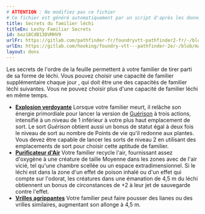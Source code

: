 ```yaml
---
# ATTENTION : Ne modifiez pas ce fichier
# Ce fichier est généré automatiquement par un script d'après les données du module Foundry VTT officiel et de sa traduction
title: Secrets du familier léchi
titleEn: Leshy Familiar Secrets
id: baz18CdB13DVMHV9
urlFr: https://gitlab.com/pathfinder-fr/foundryvtt-pathfinder2-fr/-/blob/master/data/feats/baz18CdB13DVMHV9.htm
urlEn: https://gitlab.com/hooking/foundry-vtt---pathfinder-2e/-/blob/master/packs/data/feats.db/leshy-familiar-secrets.json
layout: dons
---
```

Les secrets de l'ordre de la feuille permettent à votre familier de tirer parti de sa forme de léchi. Vous pouvez choisir une capacité de familier supplémentaire chaque jour , qui doit être une des capacités de familier léchi suivantes. Vous ne pouvez choisir plus d'une capacité de familier léchi en même temps.

- **[Explosion verdoyante](../capacités-familiers/explosion-verdoyante.html)** Lorsque votre familier meurt, il relâche son énergie primordiale pour lancer la version de [Guérison](../sorts/guérison.html) à trois actions, intensifié à un niveau de 1 inférieur à votre plus haut emplacement de sort. Le sort *Guérison* obtient aussi un bonus de statut égal à deux fois le niveau de sort au nombre de Points de vie qu'il redonne aux plantes. Vous devez être capable de lancer les sorts de niveau 2 en utilisant des emplacements de sort pour choisir cette aptitude de familier.
- **[Purificateur d'Air](../capacités-familiers/purificateur-d-air.html)** Votre familier recycle l'air, fournissant assez d'oxygène à une créature de taille Moyenne dans les zones avec de l'air vicié, tel qu'une chambre scellée ou un espace extradimensionnel. Si le léchi est dans la zone d'un effet de poison inhalé ou d'un effet qui compte sur l'odorat, les créatures dans une émanation de 4,5 m du léchi obtiennent un bonus de circonstances de +2 à leur jet de sauvegarde contre l'effet.
- **[Vrilles agrippantes](../capacités-familiers/vrilles-agrippantes.html)** Votre familier peut faire pousser des lianes ou des vrilles similaires, augmentant son allonge à 4,5 m.
